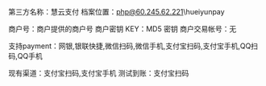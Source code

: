 第三方名称：慧云支付
档案位置：php@60.245.62.221\hueiyunpay

商户号：商户提供的商户号
商户密钥 KEY：MD5 密钥
商户交易帐号：无

支持payment：网银,银联快捷,微信扫码,微信手机,支付宝扫码,支付宝手机,QQ扫码,QQ手机

现有渠道：支付宝扫码,支付宝手机
测试到账：支付宝扫码